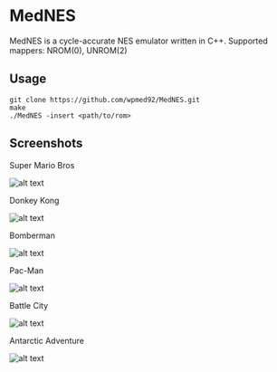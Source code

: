 # MedNES
MedNES is a cycle-accurate NES emulator written in C++.
Supported mappers: NROM(0), UNROM(2)

## Usage

```
git clone https://github.com/wpmed92/MedNES.git
make
./MedNES -insert <path/to/rom>
```

## Screenshots

Super Mario Bros

![alt text](https://github.com/wpmed92/MedNES/blob/master/screenshots/Super%20Mario%20Bros.png)

Donkey Kong

![alt text](https://github.com/wpmed92/MedNES/blob/master/screenshots/Donkey%20Kong.png)

Bomberman

![alt text](https://github.com/wpmed92/MedNES/blob/master/screenshots/Bomberman.png)

Pac-Man

![alt text](https://github.com/wpmed92/MedNES/blob/master/screenshots/Pac-Man.png)

Battle City

![alt text](https://github.com/wpmed92/MedNES/blob/master/screenshots/Battle%20City.png)

Antarctic Adventure

![alt text](https://github.com/wpmed92/MedNES/blob/master/screenshots/Antarctic%20Adventure.png)
